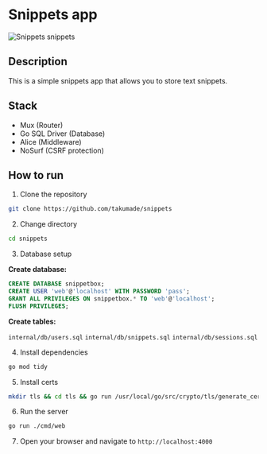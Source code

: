 # Snippets app

![Snippets snippets](./assets/snippets.png)
## Description

This is a simple snippets app that allows you to store text snippets.

## Stack

- Mux (Router)
- Go SQL Driver (Database)
- Alice (Middleware)
- NoSurf (CSRF protection)


## How to run

1. Clone the repository

```bash
git clone https://github.com/takumade/snippets
```

2. Change directory

```bash
cd snippets
```


3. Database setup

**Create database:**

```sql
CREATE DATABASE snippetbox;
CREATE USER 'web'@'localhost' WITH PASSWORD 'pass';
GRANT ALL PRIVILEGES ON snippetbox.* TO 'web'@'localhost';
FLUSH PRIVILEGES;
```

**Create tables:**

`internal/db/users.sql`
`internal/db/snippets.sql`
`internal/db/sessions.sql`



4. Install dependencies

```bash
go mod tidy
```

5. Install certs

```bash
mkdir tls && cd tls && go run /usr/local/go/src/crypto/tls/generate_cert.go --rsa-bits=2048 --host=localhost
```

6. Run the server

```bash
go run ./cmd/web
```

7. Open your browser and navigate to `http://localhost:4000`

